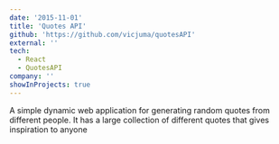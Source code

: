 ```yaml
---
date: '2015-11-01'
title: 'Quotes API'
github: 'https://github.com/vicjuma/quotesAPI'
external: ''
tech:
  - React
  - QuotesAPI
company: ''
showInProjects: true
---
```


A simple dynamic web application for generating random quotes from different people. It has a large collection of different quotes that gives inspiration to anyone
